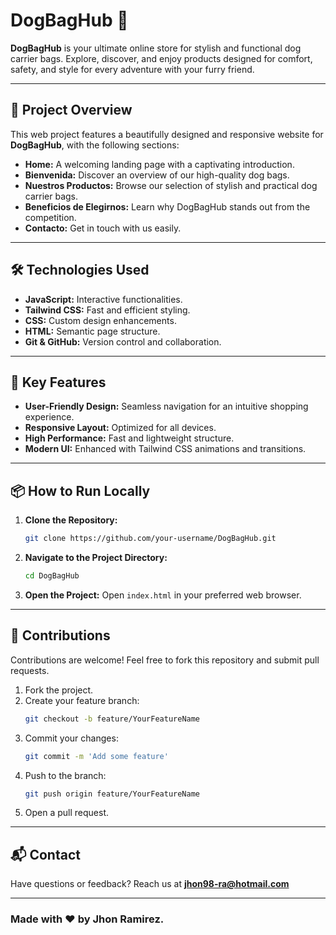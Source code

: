 # DogBagHub 🐾

**DogBagHub** is your ultimate online store for stylish and functional dog carrier bags. Explore, discover, and enjoy products designed for comfort, safety, and style for every adventure with your furry friend.

---

## 🚀 Project Overview
This web project features a beautifully designed and responsive website for **DogBagHub**, with the following sections:

- **Home:** A welcoming landing page with a captivating introduction.
- **Bienvenida:** Discover an overview of our high-quality dog bags.
- **Nuestros Productos:** Browse our selection of stylish and practical dog carrier bags.
- **Beneficios de Elegirnos:** Learn why DogBagHub stands out from the competition.
- **Contacto:** Get in touch with us easily.

---

## 🛠️ Technologies Used

- **JavaScript:** Interactive functionalities.
- **Tailwind CSS:** Fast and efficient styling.
- **CSS:** Custom design enhancements.
- **HTML:** Semantic page structure.
- **Git & GitHub:** Version control and collaboration.

---

## 🌟 Key Features

- **User-Friendly Design:** Seamless navigation for an intuitive shopping experience.
- **Responsive Layout:** Optimized for all devices.
- **High Performance:** Fast and lightweight structure.
- **Modern UI:** Enhanced with Tailwind CSS animations and transitions.

---

## 📦 How to Run Locally

1. **Clone the Repository:**
   ```bash
   git clone https://github.com/your-username/DogBagHub.git
   ```

2. **Navigate to the Project Directory:**
   ```bash
   cd DogBagHub
   ```

3. **Open the Project:**
   Open `index.html` in your preferred web browser.

---

## 🤝 Contributions
Contributions are welcome! Feel free to fork this repository and submit pull requests.

1. Fork the project.
2. Create your feature branch:
   ```bash
   git checkout -b feature/YourFeatureName
   ```
3. Commit your changes:
   ```bash
   git commit -m 'Add some feature'
   ```
4. Push to the branch:
   ```bash
   git push origin feature/YourFeatureName
   ```
5. Open a pull request.

---

## 📬 Contact
Have questions or feedback? Reach us at **jhon98-ra@hotmail.com**

---

### Made with ❤️ by Jhon Ramirez.
